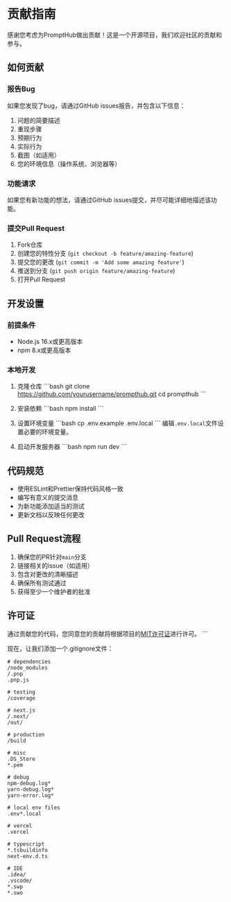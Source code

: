 # 贡献指南

感谢您考虑为PromptHub做出贡献！这是一个开源项目，我们欢迎社区的贡献和参与。

## 如何贡献

### 报告Bug

如果您发现了bug，请通过GitHub issues报告，并包含以下信息：

1. 问题的简要描述
2. 重现步骤
3. 预期行为
4. 实际行为
5. 截图（如适用）
6. 您的环境信息（操作系统、浏览器等）

### 功能请求

如果您有新功能的想法，请通过GitHub issues提交，并尽可能详细地描述该功能。

### 提交Pull Request

1. Fork仓库
2. 创建您的特性分支 (`git checkout -b feature/amazing-feature`)
3. 提交您的更改 (`git commit -m 'Add some amazing feature'`)
4. 推送到分支 (`git push origin feature/amazing-feature`)
5. 打开Pull Request

## 开发设置

### 前提条件

- Node.js 16.x或更高版本
- npm 8.x或更高版本

### 本地开发

1. 克隆仓库
   \`\`\`bash
   git clone https://github.com/yourusername/prompthub.git
   cd prompthub
   \`\`\`

2. 安装依赖
   \`\`\`bash
   npm install
   \`\`\`

3. 设置环境变量
   \`\`\`bash
   cp .env.example .env.local
   \`\`\`
   编辑`.env.local`文件设置必要的环境变量。

4. 启动开发服务器
   \`\`\`bash
   npm run dev
   \`\`\`

## 代码规范

- 使用ESLint和Prettier保持代码风格一致
- 编写有意义的提交消息
- 为新功能添加适当的测试
- 更新文档以反映任何更改

## Pull Request流程

1. 确保您的PR针对`main`分支
2. 链接相关的issue（如适用）
3. 包含对更改的清晰描述
4. 确保所有测试通过
5. 获得至少一个维护者的批准

## 许可证

通过贡献您的代码，您同意您的贡献将根据项目的[MIT许可证](LICENSE)进行许可。
\`\`\`

现在，让我们添加一个.gitignore文件：

```text file=".gitignore"
# dependencies
/node_modules
/.pnp
.pnp.js

# testing
/coverage

# next.js
/.next/
/out/

# production
/build

# misc
.DS_Store
*.pem

# debug
npm-debug.log*
yarn-debug.log*
yarn-error.log*

# local env files
.env*.local

# vercel
.vercel

# typescript
*.tsbuildinfo
next-env.d.ts

# IDE
.idea/
.vscode/
*.swp
*.swo
